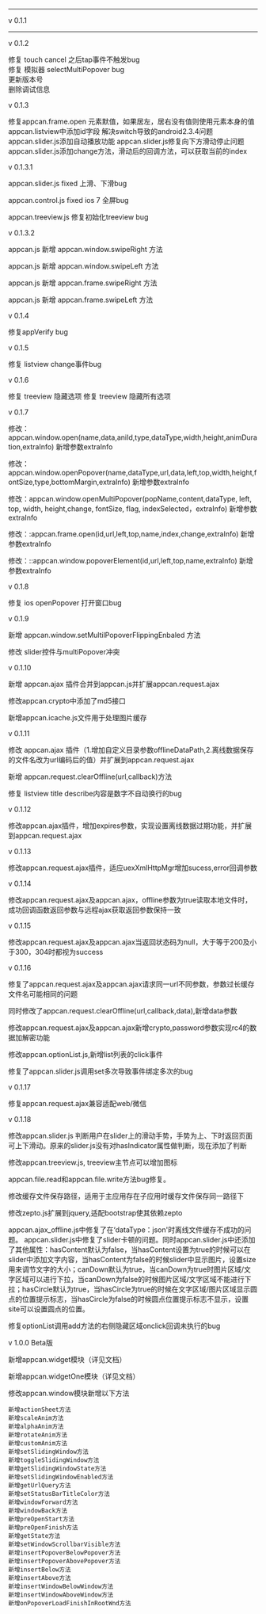 --------
v 0.1.1


--------
v 0.1.2

修复 touch cancel 之后tap事件不触发bug    
修复 模拟器 selectMultiPopover bug    
更新版本号   
删除调试信息   

v 0.1.3

修复appcan.frame.open 元素默值，如果居左，居右没有值则使用元素本身的值
appcan.listview中添加id字段
解决switch导致的android2.3.4问题
appcan.slider.js添加自动播放功能
appcan.slider.js修复向下方滑动停止问题
appcan.slider.js添加change方法，滑动后的回调方法，可以获取当前的index

v 0.1.3.1 

appcan.slider.js fixed 上滑、下滑bug

appcan.control.js fixed ios 7 全屏bug

appcan.treeview.js 修复初始化treeview bug

v 0.1.3.2

appcan.js 新增 appcan.window.swipeRight 方法

appcan.js 新增 appcan.window.swipeLeft 方法

appcan.js 新增 appcan.frame.swipeRight 方法

appcan.js 新增 appcan.frame.swipeLeft 方法

v 0.1.4

修复appVerify bug

v 0.1.5

修复 listview change事件bug

v 0.1.6

修复 treeview 隐藏选项
修复 treeview 隐藏所有选项

v 0.1.7

修改：appcan.window.open(name,data,aniId,type,dataType,width,height,animDuration,extraInfo) 新增参数extraInfo

修改：appcan.window.openPopover(name,dataType,url,data,left,top,width,height,fontSize,type,bottomMargin,extraInfo) 新增参数extraInfo

修改：appcan.window.openMultiPopover(popName,content,dataType, left, top, width, height,change, fontSize, flag, indexSelected，extraInfo) 新增参数extraInfo

修改：:appcan.frame.open(id,url,left,top,name,index,change,extraInfo) 新增参数extraInfo

修改：::appcan.window.popoverElement(id,url,left,top,name,extraInfo) 新增参数extraInfo

v 0.1.8

修复 ios openPopover 打开窗口bug

v 0.1.9

新增 appcan.window.setMultilPopoverFlippingEnbaled 方法

修改 slider控件与multiPopover冲突

v 0.1.10

新增 appcan.ajax 插件合并到appcan.js并扩展appcan.request.ajax

修改appcan.crypto中添加了md5接口

新增appcan.icache.js文件用于处理图片缓存

v 0.1.11

修改 appcan.ajax 插件（1.增加自定义目录参数offlineDataPath,2.离线数据保存的文件名改为url编码后的值）并扩展到appcan.request.ajax

新增 appcan.request.clearOffline(url,callback)方法

修复 listview title describe内容是数字不自动换行的bug

v 0.1.12

修改appcan.ajax插件，增加expires参数，实现设置离线数据过期功能，并扩展到appcan.request.ajax

v 0.1.13

修改appcan.request.ajax插件，适应uexXmlHttpMgr增加sucess,error回调参数

v 0.1.14

修改appcan.request.ajax及appcan.ajax，offline参数为true读取本地文件时，成功回调函数返回参数与远程ajax获取返回参数保持一致

v 0.1.15

修改appcan.request.ajax及appcan.ajax当返回状态码为null，大于等于200及小于300，304时都视为success

v 0.1.16

修复了appcan.request.ajax及appcan.ajax请求同一url不同参数，参数过长缓存文件名可能相同的问题

同时修改了appcan.request.clearOffline(url,callback,data),新增data参数

修改appcan.request.ajax及appcan.ajax新增crypto,password参数实现rc4的数据加解密功能

修改appcan.optionList.js,新增list列表的click事件

修复了appcan.slider.js调用set多次导致事件绑定多次的bug

v 0.1.17

修复appcan.request.ajax兼容适配web/微信

v 0.1.18

修改appcan.slider.js 判断用户在slider上的滑动手势，手势为上、下时返回页面可上下滑动。原来的slider.js没有对hasIndicator属性做判断，现在添加了判断

修改appcan.treeview.js, treeview主节点可以增加图标

appcan.file.read和appcan.file.write方法bug修复。	

修改缓存文件保存路径，适用于主应用存在子应用时缓存文件保存同一路径下

修改zepto.js扩展到jquery,适配bootstrap使其依赖zepto

appcan.ajax_offline.js中修复了在‘dataType：json'时离线文件缓存不成功的问题。appcan.slider.js中修复了slider卡顿的问题。同时appcan.slider.js中还添加了其他属性：hasContent默认为false，当hasContent设置为true的时候可以在slider中添加文字内容，当hasContent为false的时候slider中显示图片，设置size用来调节文字的大小；canDown默认为true，当canDown为true时图片区域/文字区域可以进行下拉，当canDown为false的时候图片区域/文字区域不能进行下拉；hasCircle默认为true，当hasCircle为true的时候在文字区域/图片区域显示圆点的位置提示标志，当hasCircle为false的时候圆点位置提示标志不显示，设置site可以设置圆点的位置。
修复optionList调用add方法的右侧隐藏区域onclick回调未执行的bug

v 1.0.0 Beta版

新增appcan.widget模块（详见文档）

新增appcan.widgetOne模块（详见文档）

修改appcan.window模块新增以下方法

	新增actionSheet方法
	新增scaleAnim方法
	新增alphaAnim方法
	新增rotateAnim方法
	新增customAnim方法
	新增setSlidingWindow方法
	新增toggleSlidingWindow方法
	新增getSlidingWindowState方法
	新增setSlidingWindowEnabled方法
	新增getUrlQuery方法
	新增setStatusBarTitleColor方法
	新增windowForward方法
	新增windowBack方法
	新增preOpenStart方法
	新增preOpenFinish方法
	新增getState方法
	新增setWindowScrollbarVisible方法
	新增insertPopoverBelowPopover方法
	新增insertPopoverAbovePopover方法
	新增insertBelow方法
	新增insertAbove方法
	新增insertWindowBelowWindow方法
	新增insertWindowAboveWindow方法
	新增onPopoverLoadFinishInRootWnd方法
